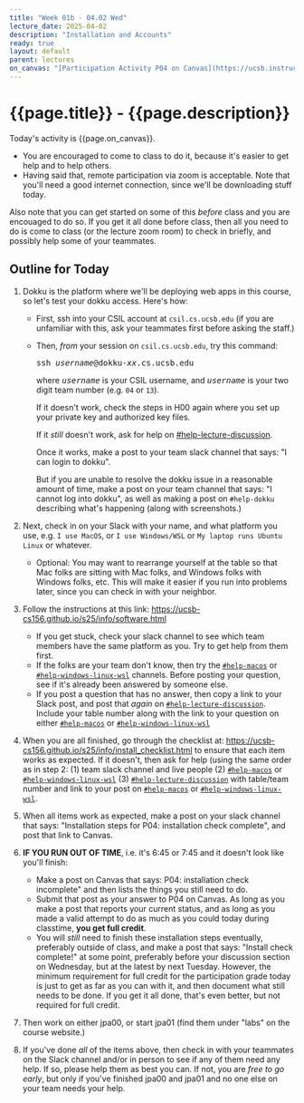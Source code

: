 ```yaml
---
title: "Week 01b - 04.02 Wed"
lecture_date: 2025-04-02
description: "Installation and Accounts"
ready: true
layout: default
parent: lectures
on_canvas: "[Participation Activity P04 on Canvas](https://ucsb.instructure.com/courses/25659/assignments/348142)"
---
```


# {{page.title}} - {{page.description}}

Today's activity is {{page.on_canvas}}.

* You are encouraged to come to class to do it, because it's easier to get help and to help others.
* Having said that, remote participation via zoom is acceptable.  Note that you'll need a good internet connection, since we'll be downloading stuff today.

Also note that you can get started on some of this *before* class and you are encouaged to do so.  If you get it all done before class, then all you need to do is come to class (or the lecture zoom room) to check in briefly, and possibly help some of your teammates.

## Outline for Today

1. Dokku is the platform where we'll be deploying web apps in this course, so let's test your dokku access.  Here's how:
   * First, ssh into your CSIL account at `csil.cs.ucsb.edu` (if you are unfamiliar with this, ask your teammates first before asking the staff.)
   * Then, *from* your session on `csil.cs.ucsb.edu`, try this command:
     
     <tt>ssh <i>username</i>@dokku-<i>xx</i>.cs.ucsb.edu</tt>
 
     where <tt><i>username</i></tt> is your CSIL username, and <tt><i>username</i></tt> is your two digit team number (e.g. `04` or `13`).

     If it doesn't work, check the steps in H00 again where you set up your private key and authorized key files.

     If it *still* doesn't work, ask for help on [#help-lecture-discussion]({{site.help_lecture_discussion}}).

     Once it works, make a post to your team slack channel that says: "I can login to dokku".

     But if you are unable to resolve the dokku issue in a reasonable amount of time, make a post on your team channel that says: "I cannot log into dokku", as well as making a post on `#help-dokku` describing what's happening (along with screenshots.)

   
2. Next, check in on your Slack with your name, and what platform you use, e.g. `I use MacOS`, or `I use Windows/WSL` or `My laptop runs Ubuntu Linux` or whatever.
   * Optional: You may want to rearrange yourself at the table so that Mac folks are sitting with Mac folks, and Windows folks with Windows folks, etc.  This will make it easier if you run into problems later, since you can check in with your neighbor.
3. Follow the instructions at this link: <https://ucsb-cs156.github.io/s25/info/software.html>
   * If you get stuck, check your slack channel to see which team members have the same platform as you.  Try to get help from them first.
   * If the folks are your team don't know, then try the [`#help-macos`]({{site.help_macos_link}}) or [`#help-windows-linux-wsl`]({{site.help_windows_link}}) channels. Before posting your question, see if it's already been answered by someone else.
   * If you post a question that has no answer, then copy a link to your Slack post, and post that *again* on [`#help-lecture-discussion`]({{site.help_lecture_discussion}}).  Include your table number along with the link to your question on either [`#help-macos`]({{site.help_macos_link}}) or [`#help-windows-linux-wsl`]({{site.help_windows_link}})
4. When you are all finished, go through the checklist at:  <https://ucsb-cs156.github.io/s25/info/install_checklist.html> to ensure that each item works as expected.  If it doesn't, then ask for help (using the same order as in step 2: (1) team slack channel and live people (2) [`#help-macos`]({{site.help_macos_link}}) or [`#help-windows-linux-wsl`]({{site.help_windows_link}}) (3) [`#help-lecture-discussion`]({{site.help_lecture_discussion}}) with table/team number and link to your post on [`#help-macos`]({{site.help_macos_link}}) or [`#help-windows-linux-wsl`]({{site.help_windows_link}}).

5. When all items work as expected, make a post on your slack channel that says: "Installation steps for P04: installation check complete", and post that link to Canvas.
6. **IF YOU RUN OUT OF TIME**, i.e. it's 6:45 or 7:45 and it doesn't look like you'll finish:
   * Make a post on Canvas that says: P04: installation check incomplete" and then lists the things you still need to do.
   * Submit that post as your answer to P04 on Canvas.  As long as you make a post that reports your current status, and as long as you made a valid attempt to do as much as you could today during classtime, **you get full credit**.
   * You will *still* need to finish these installation steps eventually, preferably outside of class, and make a post that says: "Install check complete!" at some point, preferably before your discussion section on Wednesday, but at the latest by next Tuesday.  However, the minimum requirement for full credit for the participation grade today is just to get as far as you can with it, and then document what still needs to be done.  If you get it all done, that's even better, but not required for full credit.
6. Then work on either jpa00, or start jpa01 (find them under "labs" on the course website.)
7. If you've done *all* of the items above, then check in with your teammates on the Slack channel and/or in person to see if any of them need any help.  If so, please help them as best you can. If not, you are *free to go early*, but only if you've finished jpa00 and jpa01 and no one else on your team needs your help.

